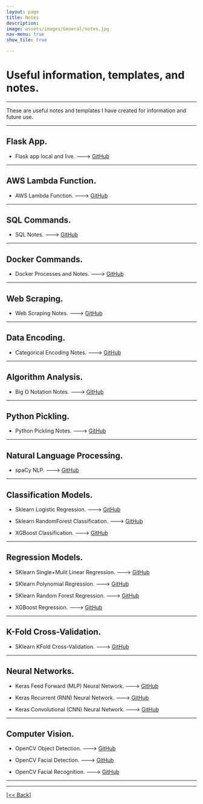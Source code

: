 ```yaml
---
layout: page
title: Notes
description:
image: assets/images/General/notes.jpg
nav-menu: true
show_tile: true

---
```


# Useful information, templates, and notes.

---

These are useful notes and templates I have created for information and future use.

---

## Flask App.
- Flask app local and live. ---> [GitHub](https://github.com/CVanchieri/FlaskApp_Template)

---

## AWS Lambda Function.
- AWS Lambda Function.  ---> [GitHub](https://github.com/CVanchieri/AWSLambdaFunction_Template)

---

## SQL Commands.
 - SQL Notes.  ---> [GitHub](https://github.com/CVanchieri/CS_Notes/blob/main/SQL_Notes/SQL_notes.py)

---

## Docker Commands.
- Docker Processes and Notes. ---> [GitHub](https://github.com/CVanchieri/CS_Notes/blob/main/Docker_Notes/Docker_Notes.py)

---

## Web Scraping. 
 - Web Scraping Notes.  ---> [GitHub]()

---

## Data Encoding. 
- Categorical Encoding Notes. ---> [GitHub](https://github.com/CVanchieri/CS_Notes/blob/main/DataEncoding_Notes/DataEncoding_Notes.ipynb)

---

## Algorithm Analysis.
- Big O Notation Notes. ---> [GitHub](https://github.com/CVanchieri/CS_Notes/blob/main/AlgorithmAnalysis_Notes/BigOAlgorithmAnalysis_Notes.ipynb)

---

## Python Pickling.
- Python Pickling Notes. ---> [GitHub](https://github.com/CVanchieri/CS_Notes/blob/main/Pickle_Notes/PythonPickle_Notes.py)

---
## Natural Language Processing.
 - spaCy NLP.  ---> [GitHub](https://github.com/CVanchieri/CS_Notes/blob/main/NLP_Notes/SpacyNLPNotes.py)

---

## Classification Models.
 - Sklearn Logistic Regression.  ---> [GitHub](https://github.com/CVanchieri/CS_Notes/blob/main/Classification_Notes/SKlearn_LogisticRegression.ipynb)
 
 - Sklearn RandomForest Classification.  ---> [GitHub](https://github.com/CVanchieri/CS_Notes/blob/main/Classification_Notes/SKlearn_RandomForest_Classification.ipynb)
 
 - XGBoost Classification.  ---> [GitHub](https://github.com/CVanchieri/CS_Notes/blob/main/Classification_Notes/XGBoost_Classification.ipynb)

---

## Regression Models. 
 - SKlearn Single+Mulit Linear Regression.  ---> [GitHub](https://github.com/CVanchieri/CS_Notes/blob/main/Regression_Notes/SKlearn_SingleMulti_LinearRegression.ipynb)

 - SKlearn Polynomial Regression.  ---> [GitHub](https://github.com/CVanchieri/CS_Notes/blob/main/Regression_Notes/SKlearn_PolynomialRegression.ipynb)
 
 - SKlearn Random Forest Regression.  ---> [GitHub](https://github.com/CVanchieri/CS_Notes/blob/main/Regression_Notes/SKLearn_RandomForestRegression.ipynb)
 
 - XGBoost Regression.  ---> [GitHub](https://github.com/CVanchieri/CS_Notes/blob/main/Regression_Notes/XGBoost_Regression.ipynb)

---

## K-Fold Cross-Validation.
- SKlearn KFold Cross-Validation. ---> [GitHub](https://github.com/CVanchieri/CS_Notes/blob/main/KFoldCrossValidation_Notes/SKlearn_KFoldCrossValidation_Notes.ipynb)

---

## Neural Networks.
 - Keras Feed Forward (MLP) Neural Network. ---> [GitHub](https://github.com/CVanchieri/CS_Notes/blob/main/NeuralNetwork_Notes/Keras_FeedForward(MLP)_NeuralNetwork.ipynb)

 - Keras Recurrent (RNN) Neural Network. ---> [GitHub](https://github.com/CVanchieri/CS_Notes/blob/main/NeuralNetwork_Notes/Keras_Recurrent(RNN)_NeuralNetwork.ipynb)
 
 - Keras Convolutional (CNN) Neural Network. ---> [GitHub](https://github.com/CVanchieri/CS_Notes/blob/main/NeuralNetwork_Notes/Keras_Convolutional(CNN)_NeuralNetwork_Notes.ipynb)
 
 ---
 
## Computer Vision.
 - OpenCV Object Detection. ---> [GitHub](https://github.com/CVanchieri/CS_Notes/tree/main/ComputerVision_Notes/OpenCV_Notes/object_detection)
 
 - OpenCV Facial Detection. ---> [GitHub](https://github.com/CVanchieri/CS_Notes/tree/main/ComputerVision_Notes/OpenCV_Notes/face_detection_model)
 
 - OpenCV Facial Recognition. ---> [GitHub](https://github.com/CVanchieri/CS_Notes/tree/main/ComputerVision_Notes/OpenCV_Notes/face_recognition_model)
 
---




---
[[<< Back]](https://cvanchieri.github.io/DSPortfolio)

